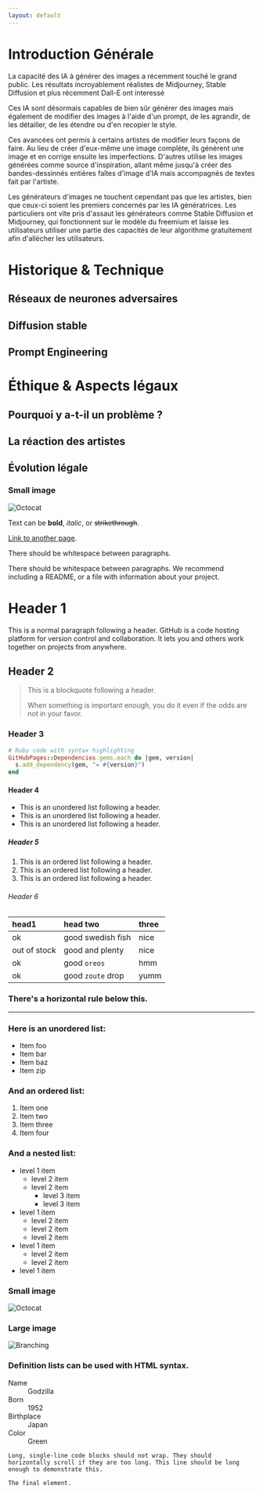 ```yaml
---
layout: default
---
```


# Introduction Générale 

La capacité des IA à générer des images a récemment touché le grand public. Les résultats incroyablement réalistes de Midjourney, Stable Diffusion et plus récemment Dall-E ont interessé 

Ces IA sont désormais capables de bien sûr générer des images mais également de modifier des images à l'aide d'un prompt, de les agrandir, de les détailler, de les étendre ou d'en recopier le style.

Ces avancées ont permis à certains artistes de modifier leurs façons de faire. Au lieu de créer d'eux-même une image complète, ils génèrent une image et en corrige ensuite les imperfections. D'autres utilise les images générées comme source d'inspiration, allant même jusqu'à créer des bandes-dessinnés entières faîtes d'image d'IA mais accompagnés de textes fait par l'artiste.

Les générateurs d'images ne touchent cependant pas que les artistes, bien que ceux-ci soient les premiers concernés par les IA génératrices. Les particuliers ont vite pris d'assaut les générateurs comme Stable Diffusion et Midjourney, qui fonctionnent sur le modèle du freemium et laisse les utilisateurs utiliser une partie des capacités de leur algorithme gratuitement afin d'allécher les utilisateurs.

# Historique & Technique

## Réseaux de neurones adversaires

## Diffusion stable

## Prompt Engineering


# Éthique & Aspects légaux

## Pourquoi y a-t-il un problème ?
## La réaction des artistes
## Évolution légale


### Small image

![Octocat](https://github.githubassets.com/images/icons/emoji/octocat.png)

Text can be **bold**, _italic_, or ~~strikethrough~~.

[Link to another page](./another-page.html).

There should be whitespace between paragraphs.

There should be whitespace between paragraphs. We recommend including a README, or a file with information about your project.

# Header 1

This is a normal paragraph following a header. GitHub is a code hosting platform for version control and collaboration. It lets you and others work together on projects from anywhere.

## Header 2

> This is a blockquote following a header.
>
> When something is important enough, you do it even if the odds are not in your favor.

### Header 3



```ruby
# Ruby code with syntax highlighting
GitHubPages::Dependencies.gems.each do |gem, version|
  s.add_dependency(gem, "= #{version}")
end
```

#### Header 4

*   This is an unordered list following a header.
*   This is an unordered list following a header.
*   This is an unordered list following a header.

##### Header 5

1.  This is an ordered list following a header.
2.  This is an ordered list following a header.
3.  This is an ordered list following a header.

###### Header 6

| head1        | head two          | three |
|:-------------|:------------------|:------|
| ok           | good swedish fish | nice  |
| out of stock | good and plenty   | nice  |
| ok           | good `oreos`      | hmm   |
| ok           | good `zoute` drop | yumm  |

### There's a horizontal rule below this.

* * *

### Here is an unordered list:

*   Item foo
*   Item bar
*   Item baz
*   Item zip

### And an ordered list:

1.  Item one
1.  Item two
1.  Item three
1.  Item four

### And a nested list:

- level 1 item
  - level 2 item
  - level 2 item
    - level 3 item
    - level 3 item
- level 1 item
  - level 2 item
  - level 2 item
  - level 2 item
- level 1 item
  - level 2 item
  - level 2 item
- level 1 item

### Small image

![Octocat](https://github.githubassets.com/images/icons/emoji/octocat.png)

### Large image

![Branching](https://guides.github.com/activities/hello-world/branching.png)


### Definition lists can be used with HTML syntax.

<dl>
<dt>Name</dt>
<dd>Godzilla</dd>
<dt>Born</dt>
<dd>1952</dd>
<dt>Birthplace</dt>
<dd>Japan</dd>
<dt>Color</dt>
<dd>Green</dd>
</dl>

```
Long, single-line code blocks should not wrap. They should horizontally scroll if they are too long. This line should be long enough to demonstrate this.
```

```
The final element.
```
